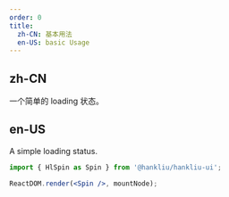 ```yaml
---
order: 0
title:
  zh-CN: 基本用法
  en-US: basic Usage
---
```


## zh-CN

一个简单的 loading 状态。

## en-US

A simple loading status.

````jsx
import { HlSpin as Spin } from '@hankliu/hankliu-ui';

ReactDOM.render(<Spin />, mountNode);
````
